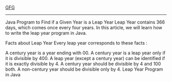 [GFG](https://www.geeksforgeeks.org/java-program-to-find-if-a-given-year-is-a-leap-year/)

------------------------------------------------------------------------------------------

Java Program to Find if a Given Year is a Leap Year
Leap Year contains 366 days, which comes once every four years. In this article, we will learn how to write the leap year program in Java.

Facts about Leap Year
Every leap year corresponds to these facts :

A century year is a year ending with 00. A century year is a leap year only if it is divisible by 400.
A leap year (except a century year) can be identified if it is exactly divisible by 4.
A century year should be divisible by 4 and 100 both.
A non-century year should be divisible only by 4.
Leap Year Program in Java
